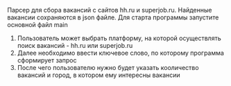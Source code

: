 Парсер для сбора вакансий с сайтов hh.ru и superjob.ru. Найденные вакансии сохраняются в json файле.
Для старта программы запустите основной файл main

1. Пользователь может выбрать платформу, на которой осуществлять поиск вакансий - hh.ru или superjob.ru
2. Далее необходимо ввести ключевое слово, по которому программа сформирует запрос
3. После чего пользователю нужно будет указать кооличество вакансий и город, в котором ему интересны вакансии

